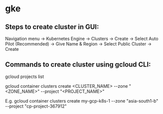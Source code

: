# gke

Steps to create cluster in GUI:
-------------------------------

Navigation menu -> Kubernetes Engine -> Clusters -> Create -> Select Auto Pilot (Recommended) -> Give Name & Region
-> Select Public Cluster ->  Create



Commands to create cluster using gcloud CLI:
-----------------------------------------

gcloud projects list

gcloud container clusters create <CLUSTER_NAME>  --zone "<ZONE_NAME>" --project "<PROJECT_NAME>"

E.g.
gcloud container clusters create my-gcp-k8s-1  --zone "asia-south1-b" --project "cp-project-367912"

